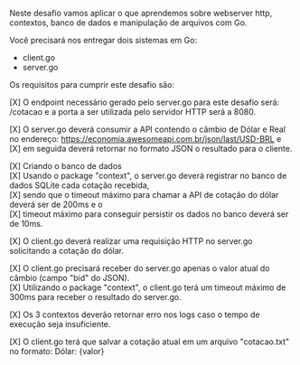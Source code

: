 Neste desafio vamos aplicar o que aprendemos sobre webserver http, contextos, banco de dados e manipulação de arquivos com Go.
 
Você precisará nos entregar dois sistemas em Go:
- client.go
- server.go
 
Os requisitos para cumprir este desafio são:  
  
[X] O endpoint necessário gerado pelo server.go para este desafio será: /cotacao e a porta a ser utilizada pelo servidor HTTP será a 8080.
  
[X] O server.go deverá consumir a API contendo o câmbio de Dólar e Real no endereço: https://economia.awesomeapi.com.br/json/last/USD-BRL e    
[X] em seguida deverá retornar no formato JSON o resultado para o cliente.  
  
[X] Criando o banco de dados  
[X] Usando o package "context", o server.go deverá registrar no banco de dados SQLite cada cotação recebida,  
[X] sendo que o timeout máximo para chamar a API de cotação do dólar deverá ser de 200ms e o  
[X] timeout máximo para conseguir persistir os dados no banco deverá ser de 10ms.  
  
[X] O client.go deverá realizar uma requisição HTTP no server.go solicitando a cotação do dólar.  
  
[X] O client.go precisará receber do server.go apenas o valor atual do câmbio (campo "bid" do JSON).  
[X] Utilizando o package "context", o client.go terá um timeout máximo de 300ms para receber o resultado do server.go.  
  
[X] Os 3 contextos deverão retornar erro nos logs caso o tempo de execução seja insuficiente.  
  
[X] O client.go terá que salvar a cotação atual em um arquivo "cotacao.txt" no formato: Dólar: {valor}  